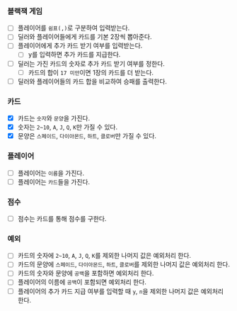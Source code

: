 ### 블랙잭 게임
- [ ] 플레이어를 `쉼표(,)`로 구분하여 입력받는다.
- [ ] 딜러와 플레이어들에게 카드를 기본 2장씩 뽑아준다.
- [ ] 플레이어에게 추가 카드 받기 여부를 입력받는다.
  - [ ] y를 입력하면 추가 카드를 지급한다.
- [ ] 딜러는 가진 카드의 숫자로 추가 카드 받기 여부를 정한다.
  - [ ] 카드의 합이 `17 미만`이면 1장의 카드를 더 받는다.
- [ ] 딜러와 플레이어들의 카드 합을 비교하여 승패를 출력한다.

### 카드
- [x] 카드는 `숫자`와 `문양`을 가진다.
- [x] 숫자는 `2~10`, `A`, `J`, `Q`, `K`만 가질 수 있다.
- [x] 문양은 `스페이드`, `다이아몬드`, `하트`, `클로버`만 가질 수 있다.

### 플레이어
- [ ] 플레이어는 `이름`을 가진다.
- [ ] 플레이어는 `카드`들을 가진다.

### 점수
- [ ] 점수는 카드를 통해 점수를 구한다.

### 예외
- [ ] 카드의 숫자에 `2~10`, `A`, `J`, `Q`, `K`를 제외한 나머지 값은 예외처리 한다.
- [ ] 카드의 문양에 `스페이드`, `다이아몬드`, `하트`, `클로버`를 제외한 나머지 값은 예외처리 한다.
- [ ] 카드의 숫자와 문양에 `공백`을 포함하면 예외처리 한다.
- [ ] 플레이어의 이름에 `공백`이 포함되면 예외처리 한다.
- [ ] 플레이어의 추가 카드 지급 여부를 입력할 때 `y`, `n`을 제외한 나머지 값은 예외처리 한다.
